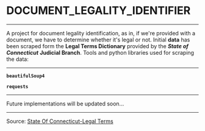 # DOCUMENT_LEGALITY_IDENTIFIER
___

A project for document legality identification, as in, if we're provided with a document, we have to determine whether it's legal or not. 
Initial **data** has been scraped form the **Legal Terms Dictionary** provided by the ***State of Connecticut*** **Judicial Branch**.
Tools and python libraries used for scraping the data:
___

**```beautifulSoup4```**

**```requests```**
___


Future implementations will be updated soon...
___

Source: [State Of Connecticut-Legal Terms](https://www.jud.ct.gov/legalterms.htm)
